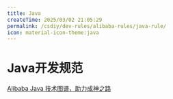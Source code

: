 ```yaml
---
title: Java
createTime: 2025/03/02 21:05:29
permalink: /csdiy/dev-rules/alibaba-rules/java-rule/
icon: material-icon-theme:java
---
```


# Java开发规范
[Alibaba Java 技术图谱，助力成神之路](https://developer.aliyun.com/graph/java)